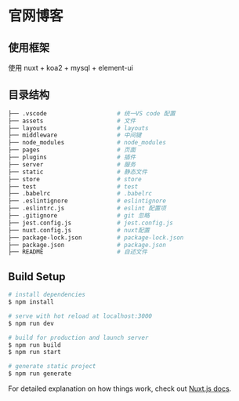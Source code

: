 # 官网博客

## 使用框架
使用 nuxt + koa2 + mysql + element-ui 

## 目录结构

```bash
├── .vscode                    # 统一VS code 配置
├── assets                     # 文件
├── layouts                    # layouts
├── middleware                 # 中间键
├── node_modules               # node_modules
├── pages                      # 页面
├── plugins                    # 插件
├── server                     # 服务
├── static                     # 静态文件
├── store                      # store
├── test                       # test
├── .babelrc                   # .babelrc
├── .eslintignore              # eslintignore
├── .eslintrc.js               # eslint 配置项
├── .gitignore                 # git 忽略
├── jest.config.js             # jest.config.js  
├── nuxt.config.js             # nuxt配置
├── package-lock.json          # package-lock.json
├── package.json               # package.json  
├── README                     # 自述文件
```


## Build Setup

```bash
# install dependencies
$ npm install

# serve with hot reload at localhost:3000
$ npm run dev

# build for production and launch server
$ npm run build
$ npm run start

# generate static project
$ npm run generate
```

For detailed explanation on how things work, check out [Nuxt.js docs](https://nuxtjs.org).
